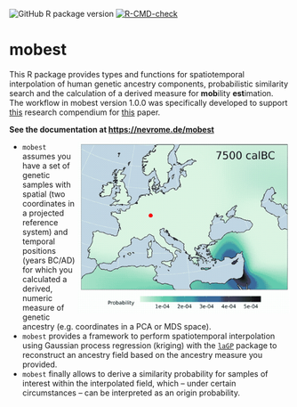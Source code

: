 ![GitHub R package
version](https://img.shields.io/github/r-package/v/nevrome/mobest)
[![R-CMD-check](https://github.com/nevrome/mobest/actions/workflows/check-release.yaml/badge.svg)](https://github.com/nevrome/mobest/actions/workflows/check-release.yaml)

# mobest

This R package provides types and functions for spatiotemporal interpolation of human genetic ancestry components, probabilistic similarity search and the calculation of a derived measure for **mob**ility **est**imation. The workflow in mobest version 1.0.0 was specifically developed to support [this](https://github.com/nevrome/mobest.analysis.2022) research compendium for [this](https://doi.org/10.1073/pnas.2218375120) paper.

**See the documentation at https://nevrome.de/mobest**

<img align="right" src="man/figures/example_movie.gif" width = 380>

- `mobest` assumes you have a set of genetic samples with spatial (two coordinates in a projected reference system) and temporal positions (years BC/AD) for which you calculated a derived, numeric measure of genetic ancestry (e.g. coordinates in a PCA or MDS space).
- `mobest` provides a framework to perform spatiotemporal interpolation using Gaussian process regression (kriging) with the [`laGP`](https://CRAN.R-project.org/package=laGP) package to reconstruct an ancestry field based on the ancestry measure you provided.
- `mobest` finally allows to derive a similarity probability for samples of interest within the interpolated field, which – under certain circumstances – can be interpreted as an origin probability.